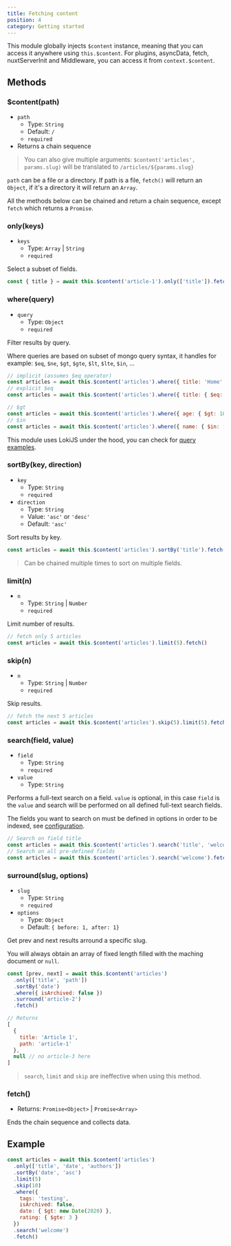 ```yaml
---
title: Fetching content
position: 4
category: Getting started
---
```


This module globally injects `$content` instance, meaning that you can access it anywhere using `this.$content`. For plugins, asyncData, fetch, nuxtServerInit and Middleware, you can access it from `context.$content`.

## Methods

### $content(path)

- `path`
  - Type: `String`
  - Default: `/`
  - `required`
- Returns a chain sequence

> You can also give multiple arguments: `$content('articles', params.slug)` will be translated to `/articles/${params.slug}`

`path` can be a file or a directory. If path is a file, `fetch()` will return an `Object`, if it's a directory it will return an `Array`.

All the methods below can be chained and return a chain sequence, except `fetch` which returns a `Promise`.

### only(keys)

- `keys`
  - Type: `Array` | `String`
  - `required`

Select a subset of fields.

```js
const { title } = await this.$content('article-1').only(['title']).fetch()
```

### where(query)

- `query`
  - Type: `Object`
  - `required`

Filter results by query.

Where queries are based on subset of mongo query syntax, it handles for example: `$eq`, `$ne`, `$gt`, `$gte`, `$lt`, `$lte`, `$in`, ...

```js
// implicit (assumes $eq operator)
const articles = await this.$content('articles').where({ title: 'Home' }).fetch()
// explicit $eq
const articles = await this.$content('articles').where({ title: { $eq: 'Home' } }).fetch()

// $gt
const articles = await this.$content('articles').where({ age: { $gt: 18 } }).fetch()
// $in
const articles = await this.$content('articles').where({ name: { $in: ['odin', 'thor'] } }).fetch()
```

This module uses LokiJS under the hood, you can check for [query examples](http://techfort.github.io/LokiJS/tutorial-Query%20Examples.html).

### sortBy(key, direction)

- `key`
  - Type: `String`
  - `required`
- `direction`
  - Type: `String`
  - Value: `'asc'` or `'desc'`
  - Default: `'asc'`

Sort results by key.

```js
const articles = await this.$content('articles').sortBy('title').fetch()
```

> Can be chained multiple times to sort on multiple fields.

### limit(n)

- `n`
  - Type: `String` | `Number`
  - `required`

Limit number of results.

```js
// fetch only 5 articles
const articles = await this.$content('articles').limit(5).fetch()
```

### skip(n)

- `n`
  - Type: `String` | `Number`
  - `required`

Skip results.

```js
// fetch the next 5 articles
const articles = await this.$content('articles').skip(5).limit(5).fetch()
```

### search(field, value)

- `field`
  - Type: `String`
  - `required`
- `value`
  - Type: `String`

Performs a full-text search on a field. `value` is optional, in this case `field` is the `value` and search will be performed on all defined full-text search fields.

The fields you want to search on must be defined in options in order to be indexed, see [configuration](/configuration#fulltextsearchfields).

```js
// Search on field title
const articles = await this.$content('articles').search('title', 'welcome').fetch()
// Search on all pre-defined fields
const articles = await this.$content('articles').search('welcome').fetch()
```

### surround(slug, options)

- `slug`
  - Type: `String`
  - `required`
- `options`
  - Type: `Object`
  - Default: `{ before: 1, after: 1}`

Get prev and next results arround a specific slug.

You will always obtain an array of fixed length filled with the maching document or `null`.

```js
const [prev, next] = await this.$content('articles')
  .only(['title', 'path'])
  .sortBy('date')
  .where({ isArchived: false })
  .surround('article-2')
  .fetch()

// Returns
[
  {
    title: 'Article 1',
    path: 'article-1'
  },
  null // no article-3 here
]
```

> `search`, `limit` and `skip` are ineffective when using this method.

### fetch()

- Returns: `Promise<Object>` | `Promise<Array>`

Ends the chain sequence and collects data.

## Example

```js
const articles = await this.$content('articles')
  .only(['title', 'date', 'authors'])
  .sortBy('date', 'asc')
  .limit(5)
  .skip(10)
  .where({
    tags: 'testing',
    isArchived: false,
    date: { $gt: new Date(2020) },
    rating: { $gte: 3 }
  })
  .search('welcome')
  .fetch()
```
